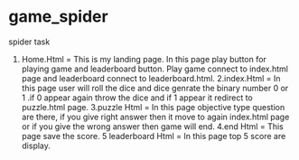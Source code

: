 # game_spider
spider task


1. Home.Html = This is my landing page. In this page play button for playing game and leaderboard button. Play game connect to index.html page and leaderboard 
connect to leaderboard.html.
2.index.Html = In this page user will roll the dice and dice genrate the binary number 0 or 1 .if 0 appear again throw the dice and if 1 appear it redirect to puzzle.html page.
3.puzzle Html = In this page objective type question are there, if you give right answer then it move to again index.html page or if you give the wrong answer then game will end.
4.end Html = This page save the score. 
5 leaderboard Html = In this page top 5 score are display.
